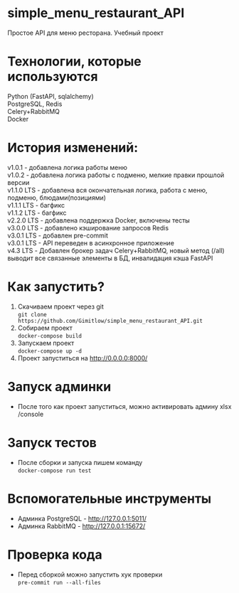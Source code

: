 # simple_menu_restaurant_API
Простое API для меню ресторана. Учебный проект

# Технологии, которые используются
Python (FastAPI, sqlalchemy)<br/>
PostgreSQL, Redis<br/>
Celery+RabbitMQ<br/>
Docker

# История изменений:
v1.0.1 - добавлена логика работы меню<br/>
v1.0.2 - добавлена логика работы с подменю, мелкие правки прошлой версии<br/>
v1.1.0 LTS - добавлена вся окончательная логика, работа с меню, подменю, блюдами(позициями)<br/>
v1.1.1 LTS - багфикс<br/>
v1.1.2 LTS - багфикс<br/>
v2.2.0 LTS - добавлена поддержка Docker, включены тесты<br/>
v3.0.0 LTS - добавлено кэширование запросов Redis<br/>
v3.0.1 LTS - добавлен pre-commit<br/>
v3.0.1 LTS - API переведен в асинхронное приложение<br/>
v4.3 LTS - Добавлен брокер задач Celery+RabbitMQ, новый метод (/all) выводит все связанные элементы в БД, инвалидация кэша FastAPI


# Как запустить?
1) Скачиваем проект через git<br/>
`git clone https://github.com/Gimitlow/simple_menu_restaurant_API.git`<br/>
2) Собираем проект<br/>
`docker-compose build`<br/>
3) Запускаем проект<br/>
`docker-compose up -d`<br/>
4) Проект запуститься на http://0.0.0.0:8000/<br/>

# Запуск админки<br/>
- После того как проект запуститься, можно активировать админу xlsx /console <br/>

# Запуск тестов
- После сборки и запуска пишем команду<br/>
`docker-compose run test`<br/>

# Вспомогательные инструменты<br/>
- Админка PostgreSQL - http://127.0.0.1:5011/
- Админка RabbitMQ - http://127.0.0.1:15672/

# Проверка кода <br/>
- Перед сборкой можно запустить хук проверки<br/>
`pre-commit run --all-files`<br/>
